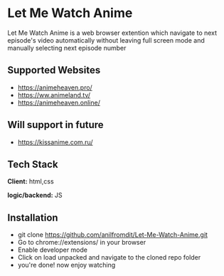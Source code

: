 
# Let Me Watch Anime

Let Me Watch Anime is a web browser extention which navigate to next episode's video automatically without 
leaving full screen mode and manually selecting next episode number


## Supported Websites

- https://animeheaven.pro/
- https://ww.animeland.tv/
- https://animeheaven.online/

## Will support in future
- https://kissanime.com.ru/
## Tech Stack

**Client:** html,css

**logic/backend:** JS


## Installation

- git clone https://github.com/anilfromdit/Let-Me-Watch-Anime.git 
- Go to chrome://extensions/ in your browser
- Enable developer mode
- Click on load unpacked and navigate to the cloned repo folder
- you're done! now enjoy watching
